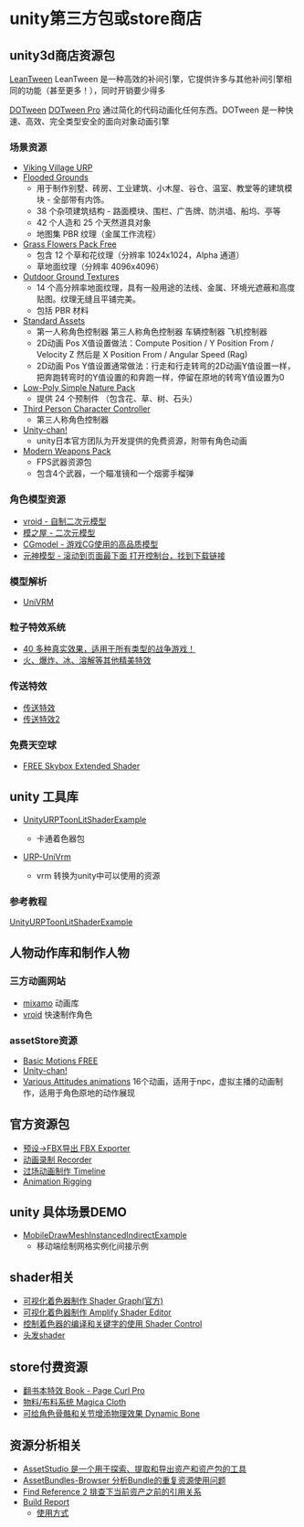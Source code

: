 # unity第三方包或store商店

## unity3d商店资源包

[LeanTween](https://assetstore.unity.com/packages/tools/animation/leantween-3595)
LeanTween 是一种高效的补间引擎，它提供许多与其他补间引擎相同的功能（甚至更多！），同时开销要少得多

[DOTween](https://assetstore.unity.com/packages/tools/animation/dotween-hotween-v2-27676)
[DOTween Pro](https://assetstore.unity.com/packages/tools/visual-scripting/dotween-pro-32416)
通过简化的代码动画化任何东西。DOTween 是一种快速、高效、完全类型安全的面向对象动画引擎

### 场景资源

- [Viking Village URP](https://assetstore.unity.com/packages/essentials/tutorial-projects/viking-village-urp-29140)
- [Flooded Grounds](https://assetstore.unity.com/packages/3d/environments/flooded-grounds-48529)
  - 用于制作别墅、砖房、工业建筑、小木屋、谷仓、温室、教堂等的建筑模块 - 全部带有内饰。
  - 38 个杂项建筑结构 - 路面模块、围栏、广告牌、防洪墙、船坞、亭等
  - 42 个人造和 25 个天然道具对象
  - 地图集 PBR 纹理（金属工作流程）
- [Grass Flowers Pack Free](https://assetstore.unity.com/packages/2d/textures-materials/nature/grass-flowers-pack-free-138810)
  - 包含 12 个草和花纹理（分辨率 1024x1024，Alpha 通道）
  - 草地面纹理（分辨率 4096x4096）
- [Outdoor Ground Textures](https://assetstore.unity.com/packages/2d/textures-materials/floors/outdoor-ground-textures-12555)
  - 14 个高分辨率地面纹理，具有一般用途的法线、金属、环境光遮蔽和高度贴图。纹理无缝且平铺完美。
  - 包括 PBR 材料
- [Standard Assets](https://assetstore.unity.com/packages/essentials/asset-packs/standard-assets-for-unity-2018-4-32351)
  - 第一人称角色控制器 第三人称角色控制器 车辆控制器 飞机控制器
  - 2D动画 Pos X值设置做法：Compute Position / Y Position From / Velocity Z 然后是 X Position From / Angular Speed (Rag)
  - 2D动画 Pos Y值设置通常做法：行走和行走转弯的2D动画Y值设置一样，把奔跑转弯时的Y值设置的和奔跑一样，停留在原地的转弯Y值设置为0
- [Low-Poly Simple Nature Pack](https://assetstore.unity.com/packages/3d/environments/landscapes/low-poly-simple-nature-pack-162153)
  - 提供 24 个预制件 （包含花、草、树、石头）
- [Third Person Character Controller](https://assetstore.unity.com/packages/essentials/starter-assets-third-person-character-controller-196526)
  - 第三人称角色控制器
- [Unity-chan!](https://assetstore.unity.com/packages/3d/characters/unity-chan-model-18705)
  - unity日本官方团队为开发提供的免费资源，附带有角色动画
- [Modern Weapons Pack](https://assetstore.unity.com/packages/3d/props/guns/modern-weapons-pack-14233)
  - FPS武器资源包
  - 包含4个武器，一个瞄准镜和一个烟雾手榴弹

### 角色模型资源

- [vroid - 自制二次元模型](https://vroid.com/en/studio)
- [模之屋 - 二次元模型](https://www.aplaybox.com/)
- [CGmodel - 游戏CG使用的高品质模型](https://www.cgmodel.com/model/583648.html)
- [元神模型 - 滚动到页面最下面 打开控制台，找到下载链接](https://ys.biligame.com/gczj/)

### 模型解析

- [UniVRM](https://github.com/vrm-c/UniVRM)

### 粒子特效系统

- [40 多种真实效果，适用于所有类型的战争游戏！](https://assetstore.unity.com/packages/vfx/particles/war-fx-5669)
- [火、爆炸、冰、溶解等其他精美特效](https://assetstore.unity.com/packages/vfx/particles/particle-pack-127325)

### 传送特效

- [传送特效](https://assetstore.unity.com/packages/vfx/particles/teleport-effect-114964)
- [传送特效2](https://assetstore.unity.com/packages/vfx/particles/the-beautiful-portal-level-up-teleport-warp-vfx-vol-2-187941)

### 免费天空球

- [FREE Skybox Extended Shader](https://assetstore.unity.com/packages/vfx/shaders/free-skybox-extended-shader-107400)

## unity 工具库

- [UnityURPToonLitShaderExample](https://github.com/ColinLeung-NiloCat/UnityURPToonLitShaderExample)
  - 卡通着色器包

- [URP-UniVrm](https://github.com/EvelynGameDev/URP-UniVrm)
  - vrm 转换为unity中可以使用的资源

### 参考教程

[UnityURPToonLitShaderExample](https://www.bilibili.com/video/BV1G34y127e6/?spm_id_from=333.788&vd_source=eb1be928283c344c6b9e18b67e64f1f2)

## 人物动作库和制作人物

### 三方动画网站

- [mixamo](https://www.mixamo.com/) 动画库
- [vroid](https://vroid.com/en/studio) 快速制作角色

### assetStore资源

- [Basic Motions FREE](https://assetstore.unity.com/packages/3d/animations/basic-motions-free-154271)
- [Unity-chan!](https://assetstore.unity.com/packages/3d/characters/unity-chan-model-18705)
- [Various Attitudes animations](https://assetstore.unity.com/packages/3d/animations/various-attitudes-animations-motion-cast-free01-253521) 16个动画，适用于npc，虚拟主播的动画制作，适用于角色原地的动作展现

## 官方资源包

- [预设->FBX导出 FBX Exporter](https://docs.unity3d.com/Packages/com.unity.formats.fbx@4.1/manual/index.html)
- [动画录制 Recorder](https://docs.unity3d.com/Packages/com.unity.recorder@4.0/manual/RecorderAnimation.html)
- [过场动画制作 Timeline](https://docs.unity3d.com/Packages/com.unity.timeline@1.8/manual/index.html)
- [Animation Rigging](https://docs.unity3d.com/Packages/com.unity.animation.rigging@1.3/manual/index.html)

## unity 具体场景DEMO

- [MobileDrawMeshInstancedIndirectExample](https://github.com/ColinLeung-NiloCat/UnityURP-MobileDrawMeshInstancedIndirectExample)
  - 移动端绘制网格实例化间接示例

## shader相关

- [可视化着色器制作 Shader Graph(官方)](https://docs.unity3d.com/Packages/com.unity.shadergraph@12.1/manual/index.html)
- [可视化着色器制作 Amplify Shader Editor](https://assetstore.unity.com/packages/tools/visual-scripting/amplify-shader-editor-68570)
- [控制着色器的编译和关键字的使用 Shader Control](https://assetstore.unity.com/packages/vfx/shaders/shader-control-74817#content)
- [头发shader](https://assetstore.unity.com/packages/vfx/shaders/advanced-hair-shader-pack-11331)

## store付费资源

- [翻书本特效 Book - Page Curl Pro](https://assetstore.unity.com/packages/tools/gui/book-page-curl-pro-77222)
- [物料/布料系统 Magica Cloth](https://assetstore.unity.com/packages/tools/physics/magica-cloth-160144)
- [可给角色骨骼和关节增添物理效果 Dynamic Bone](https://assetstore.unity.com/packages/tools/animation/dynamic-bone-16743)

## 资源分析相关

- [AssetStudio 是一个用于探索、提取和导出资产和资产包的工具](https://github.com/Perfare/AssetStudio)
- [AssetBundles-Browser 分析Bundle的重复资源使用问题](https://github.com/Unity-Technologies/AssetBundles-Browser)
- [Find Reference 2 排查下当前资产之前的引用关系](https://assetstore.unity.com/packages/tools/utilities/find-reference-2-59092)
- [Build Report](https://assetstore.unity.com/packages/tools/utilities/build-report-tool-8162#description)
  - [使用方式](https://blog.csdn.net/q764424567/article/details/128835695)
